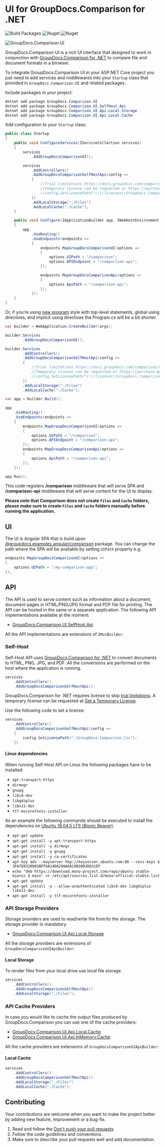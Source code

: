 # UI for GroupDocs.Comparison for .NET

![Build Packages](https://github.com/groupdocs-comparison/GroupDocs.Comparison-for-.NET-UI/actions/workflows/build_packages.yml/badge.svg)
![Nuget](https://img.shields.io/nuget/v/groupdocs.comparison.ui?label=GroupDocs.Comparison.UI)
![Nuget](https://img.shields.io/nuget/dt/GroupDocs.Comparison.UI?label=GroupDocs.Comparison.UI)

![GroupDocs.Comparison.UI](./doc/images/comparison-ui.png)

GroupDocs.Comparison UI is a rich UI interface that designed to work in conjunction with [GroupDocs.Comparison for .NET](https://products.groupdocs.com/comparison/net) to compare file and document formats in a browser.

To integrate GroupDocs.Comparison UI in your ASP.NET Core project you just need to add services and middlewares into your `Startup` class that provided in `GroupDocs.Comparison.UI` and related packages.

Include packages in your project:

```PowerShell
dotnet add package GroupDocs.Comparison.UI
dotnet add package GroupDocs.Comparison.UI.SelfHost.Api
dotnet add package GroupDocs.Comparison.UI.Api.Local.Storage
dotnet add package GroupDocs.Comparison.UI.Api.Local.Cache
```

Add configuration to your `Startup` class:

```cs
public class Startup
{
    public void ConfigureServices(IServiceCollection services)
    {
        services
            .AddGroupDocsComparisonUI();

        services
            .AddControllers()
            .AddGroupDocsComparisonSelfHostApi(config =>
            {
                //Trial limitations https://docs.groupdocs.com/comparison/net/evaluation-limitations-and-licensing-of-groupdocs-comparison/
                //Temporary license can be requested at https://purchase.groupdocs.com/temporary-license
                //config.SetLicensePath("c:\\licenses\\GroupDocs.Comparison.lic"); // or set environment variable 'GROUPDOCS_LIC_PATH'
            })
            .AddLocalStorage("./Files")
            .AddLocalCache("./Cache");
    }

    public void Configure(IApplicationBuilder app, IWebHostEnvironment env)
    {
        app
            .UseRouting()
            .UseEndpoints(endpoints =>
            {
                endpoints.MapGroupDocsComparisonUI(options =>
                {
                    options.UIPath = "/comparison";
                    options.APIEndpoint = "/comparison-api";
                });

                endpoints.MapGroupDocsComparisonApi(options =>
                {
                    options.ApiPath = "/comparison-api";
                });
            });
    }
}
```

Or, if you’re using [new program](https://docs.microsoft.com/en-us/dotnet/core/tutorials/top-level-templates) style with top-level statements, global using directives, and implicit using directives the Program.cs will be a bit shorter.

```cs
var builder = WebApplication.CreateBuilder(args);

builder.Services
        .AddGroupDocsComparisonUI();

builder.Services
        .AddControllers()
        .AddGroupDocsComparisonSelfHostApi(config =>
        {
            //Trial limitations https://docs.groupdocs.com/comparison/net/evaluation-limitations-and-licensing-of-groupdocs-comparison/
            //Temporary license can be requested at https://purchase.groupdocs.com/temporary-license
            //config.SetLicensePath("c:\\licenses\\GroupDocs.Comparison.lic"); // or set environment variable 'GROUPDOCS_LIC_PATH'
        })
        .AddLocalStorage("./Files")
        .AddLocalCache("./Cache");

var app = builder.Build();

app
    .UseRouting()
    .UseEndpoints(endpoints =>
    {
        endpoints.MapGroupDocsComparisonUI(options =>
        {
            options.UIPath = "/comparison";
            options.APIEndpoint = "/comparison-api";
        });
        endpoints.MapGroupDocsComparisonApi(options =>
        {
            options.ApiPath = "/comparison-api";
        });
    });

app.Run();
```

This code registers **/comparison** middleware that will serve SPA and **/comparison-api** middleware that will serve content for the UI to display.

 **Please note that Comparison does not create `Files` and `Cache` folders, please make sure to create `Files` and `Cache` folders manually before running the application.**

## UI

The UI is Angular SPA that is build upon [@groupdocs.examples.angular/comparison](https://www.npmjs.com/package/@groupdocs.examples.angular/comparison) package. You can change the path where the SPA will be available by setting `UIPath` property e.g.

```cs
endpoints.MapGroupDocsComparisonUI(options =>
{
    options.UIPath = "/my-comparison-app";
});
```

## API

The API is used to serve content such as information about a document, document pages in HTML/PNG/JPG format and PDF file for printing. The API can be hosted in the same or a separate application. The following API implementations available at the moment:

- [GroupDocs.Comparison.UI.SelfHost.Api](https://www.nuget.org/packages/GroupDocs.Comparison.UI.SelfHost.Api)

All the API implementations are extensions of `IMvcBuilder`:

### Self-Host

Self-Host API uses [GroupDocs.Comparison for .NET](https://www.nuget.org/packages/groupdocs.comparison) to convert documents to HTML, PNG, JPG, and PDF. All the conversions are performed on the host where the application is running.

```cs
services
    .AddControllers()
    .AddGroupDocsComparisonSelfHostApi();
```

GroupDocs.Comparison for .NET requires license to skip [trial limitations](https://docs.groupdocs.com/comparison/net/licensing-and-evaluation-limitations/). A temporary license can be requested at [Get a Temporary License](https://purchase.groupdocs.com/temporary-license).

Use the following code to set a license:

```cs
services
    .AddControllers()
    .AddGroupDocsComparisonSelfHostApi(config =>
    {
        config.SetLicensePath(".\GroupDocs.Comparison.lic");
    })
```

#### Linux dependencies

When running Self-Host API on Linux the following packages have to be installed:

- `apt-transport-https`
- `dirmngr`
- `gnupg`
- `libc6-dev`
- `libgdiplus`
- `libx11-dev`
- `ttf-mscorefonts-installer`

As an example the following commands should be executed to install the dependencies on [Ubuntu 18.04.5 LTS (Bionic Beaver)](https://releases.ubuntu.com/18.04.5/):

- `apt-get update`
- `apt-get install -y apt-transport-https`
- `apt-get install -y dirmngr`
- `apt-get install -y gnupg`
- `apt-get install -y ca-certificates`
- `apt-key adv --keyserver hkp://keyserver.ubuntu.com:80 --recv-keys $ 3FA7E0328081BFF6A14DA29AA6A19B38D3D831EF`
- `echo "deb https://download.mono-project.com/repo/ubuntu stable-bionic $ main" >> /etc/apt/sources.list.d/mono-official-stable.list`
- `apt-get update`
- `apt-get install -y --allow-unauthenticated libc6-dev libgdiplus libx11-dev`
- `apt-get install -y ttf-mscorefonts-installer`

### API Storage Providers

Storage providers are used to read/write file from/to the storage. The storage provider is mandatory.

- [GroupDocs.Comparison.UI.Api.Local.Storage](https://www.nuget.org/packages/GroupDocs.Comparison.UI.Api.Local.Storage)

All the storage providers are extensions of `GroupDocsComparisonUIApiBuilder`:

#### Local Storage

To render files from your local drive use local file storage.

```cs
services
    .AddControllers()
    .AddGroupDocsComparisonSelfHostApi()
    .AddLocalStorage("./Files");
```

### API Cache Providers

In case you would like to cache the output files produced by GroupDocs.Comparison you can use one of the cache providers:

- [GroupDocs.Comparison.UI.Api.Local.Cache](https://www.nuget.org/packages/GroupDocs.Comparison.UI.Api.Local.Cache)
- [GroupDocs.Comparison.UI.Api.InMemory.Cache](https://www.nuget.org/packages/GroupDocs.Comparison.UI.Api.InMemory.Cache)

All the cache providers are extensions of `GroupDocsComparisonUIApiBuilder`:

#### Local Cache

```cs
services
    .AddControllers()
    .AddGroupDocsComparisonSelfHostApi()
    .AddLocalStorage("./Files")
    .AddLocalCache("./Cache");
```

## Contributing

Your contributions are welcome when you want to make the project better by adding new feature, improvement or a bug-fix.

1. Read and follow the [Don't push your pull requests](https://www.igvita.com/2011/12/19/dont-push-your-pull-requests/)
2. Follow the code guidelines and conventions.
3. Make sure to describe your pull requests well and add documentation.

